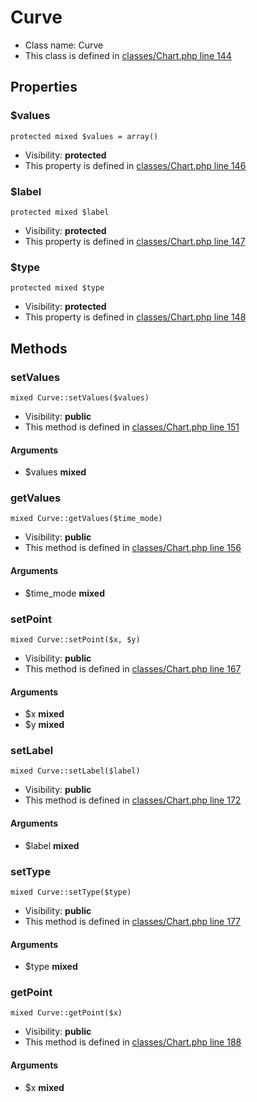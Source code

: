 Curve
===============






* Class name: Curve
* This class is defined in [classes/Chart.php line 144](https://github.com/PrestaShop/PrestaShop/blob/1.6.1.1/classes/Chart.php#L144)





Properties
----------


### $values

    protected mixed $values = array()





* Visibility: **protected**
* This property is defined in [classes/Chart.php line 146](https://github.com/PrestaShop/PrestaShop/blob/1.6.1.1/classes/Chart.php#146)


### $label

    protected mixed $label





* Visibility: **protected**
* This property is defined in [classes/Chart.php line 147](https://github.com/PrestaShop/PrestaShop/blob/1.6.1.1/classes/Chart.php#147)


### $type

    protected mixed $type





* Visibility: **protected**
* This property is defined in [classes/Chart.php line 148](https://github.com/PrestaShop/PrestaShop/blob/1.6.1.1/classes/Chart.php#148)


Methods
-------


### setValues

    mixed Curve::setValues($values)





* Visibility: **public**
* This method is defined in [classes/Chart.php line 151](https://github.com/PrestaShop/PrestaShop/blob/1.6.1.1/classes/Chart.php#151)


#### Arguments
* $values **mixed**



### getValues

    mixed Curve::getValues($time_mode)





* Visibility: **public**
* This method is defined in [classes/Chart.php line 156](https://github.com/PrestaShop/PrestaShop/blob/1.6.1.1/classes/Chart.php#156)


#### Arguments
* $time_mode **mixed**



### setPoint

    mixed Curve::setPoint($x, $y)





* Visibility: **public**
* This method is defined in [classes/Chart.php line 167](https://github.com/PrestaShop/PrestaShop/blob/1.6.1.1/classes/Chart.php#167)


#### Arguments
* $x **mixed**
* $y **mixed**



### setLabel

    mixed Curve::setLabel($label)





* Visibility: **public**
* This method is defined in [classes/Chart.php line 172](https://github.com/PrestaShop/PrestaShop/blob/1.6.1.1/classes/Chart.php#172)


#### Arguments
* $label **mixed**



### setType

    mixed Curve::setType($type)





* Visibility: **public**
* This method is defined in [classes/Chart.php line 177](https://github.com/PrestaShop/PrestaShop/blob/1.6.1.1/classes/Chart.php#177)


#### Arguments
* $type **mixed**



### getPoint

    mixed Curve::getPoint($x)





* Visibility: **public**
* This method is defined in [classes/Chart.php line 188](https://github.com/PrestaShop/PrestaShop/blob/1.6.1.1/classes/Chart.php#188)


#### Arguments
* $x **mixed**


